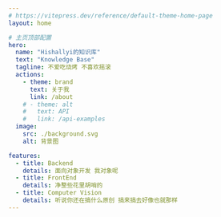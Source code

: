 ```yaml
---
# https://vitepress.dev/reference/default-theme-home-page
layout: home

# 主页顶部配置
hero:
  name: "Hishallyi的知识库"
  text: "Knowledge Base"
  tagline: 不爱吃烧烤 不喜欢摇滚
  actions:
    - theme: brand
      text: 关于我
      link: /about
    # - theme: alt
    #   text: API
    #   link: /api-examples
  image:
    src: ./background.svg
    alt: 背景图

features:
  - title: Backend
    details: 面向对象开发 我对象呢
  - title: FrontEnd
    details: 净整些花里胡哨的
  - title: Computer Vision
    details: 听说你还在搞什么原创 搞来搞去好像也就那样
---
```


